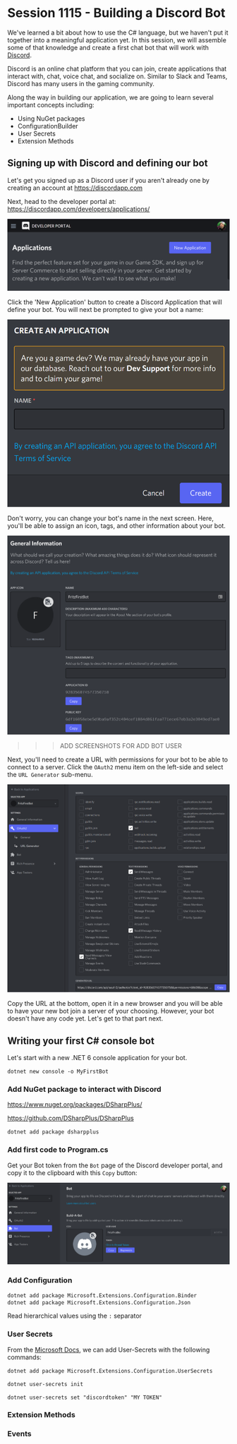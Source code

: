 # Session 1115 - Building a Discord Bot

We've learned a bit about how to use the C# language, but we haven't put it together into a meaningful application yet.  In this session, we will assemble some of that knowledge and create a first chat bot that will work with [Discord](https://discordapp.com).

Discord is an online chat platform that you can join, create applications that interact with, chat, voice chat, and socialize on.  Similar to Slack and Teams, Discord has many users in the gaming community.

Along the way in building our application, we are going to learn several important concepts including:

- Using NuGet packages
- ConfigurationBuilder
- User Secrets
- Extension Methods

## Signing up with Discord and defining our bot

Let's get you signed up as a Discord user if you aren't already one by creating an account at https://discordapp.com

Next, head to the developer portal at:  https://discordapp.com/developers/applications/

![Discord Developer Portal](docs/1-DevPortal.png)

Click the 'New Application' button to create a Discord Application that will define your bot.  You will next be prompted to give your bot a name:

![Name your bot](docs/2-Name.png)

Don't worry, you can change your bot's name in the next screen.  Here, you'll be able to assign an icon, tags, and other information about your bot.

![Bot Information](docs/3-Info.png)

>>> ADD SCREENSHOTS FOR ADD BOT USER

Next, you'll need to create a URL with permissions for your bot to be able to connect to a server.  Click the `OAuth2` menu item on the left-side and select the `URL Generator` sub-menu.

![URL Generator Page](docs/5-Auth.png)

Copy the URL at the bottom, open it in a new browser and you will be able to have your new bot join a server of your choosing.  However, your bot doesn't have any code yet.  Let's get to that part next.

## Writing your first C# console bot

Let's start with a new .NET 6 console application for your bot.  

```
dotnet new console -o MyFirstBot
```


### Add NuGet package to interact with Discord 

https://www.nuget.org/packages/DSharpPlus/

https://github.com/DSharpPlus/DSharpPlus

```
dotnet add package dsharpplus
```

### Add first code to Program.cs

Get your Bot token from the `Bot` page of the Discord developer portal, and copy it to the clipboard with this `Copy` button:

![Bot Information page with Copy button](docs/6-Token.png)

### Add Configuration

```
dotnet add package Microsoft.Extensions.Configuration.Binder
dotnet add package Microsoft.Extensions.Configuration.Json
```

Read hierarchical values using the `:` separator

### User Secrets

From the [Microsoft Docs](https://docs.microsoft.com/aspnet/core/security/app-secrets), we can add User-Secrets with the following commands:

```
dotnet add package Microsoft.Extensions.Configuration.UserSecrets
```

```
dotnet user-secrets init
```

```
dotnet user-secrets set "discordtoken" "MY TOKEN"
```

### Extension Methods

### Events
